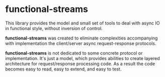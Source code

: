 # functional-streams

This library provides the model and small set of tools 
to deal with async IO in functional style, without inversion of control.

**functional-streams** was created to eliminate complexities accompanying
with implementation the client/server async request-response protocols.

**functional-streams** is not dedicated to some concrete protocol or 
implementation. It's just a model, which provides abilities to create
layered architecture for request/response processing code. As a result
the code becomes easy to read, easy to extend, and easy to test.


